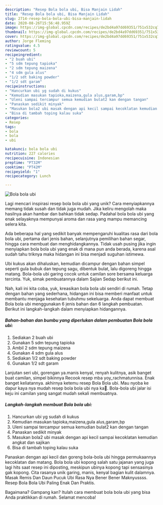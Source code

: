 ```yaml
---
description: "Resep Bola bola ubi, Bisa Manjain Lidah"
title: "Resep Bola bola ubi, Bisa Manjain Lidah"
slug: 2714-resep-bola-bola-ubi-bisa-manjain-lidah
date: 2020-08-26T15:56:48.959Z
image: https://img-global.cpcdn.com/recipes/de2bd4a97dd69351/751x532cq70/bola-bola-ubi-foto-resep-utama.jpg
thumbnail: https://img-global.cpcdn.com/recipes/de2bd4a97dd69351/751x532cq70/bola-bola-ubi-foto-resep-utama.jpg
cover: https://img-global.cpcdn.com/recipes/de2bd4a97dd69351/751x532cq70/bola-bola-ubi-foto-resep-utama.jpg
author: Jorge Fleming
ratingvalue: 4.5
reviewcount: 5
recipeingredient:
- "2 buah ubi"
- "5 sdm tepung tapioka"
- "2 sdm tepung maizena"
- "4 sdm gula alus"
- "1/2 sdt baking powder"
- "1/2 sdt garam"
recipeinstructions:
- "Hancurkan ubi yg sudah di kukus"
- "Kemudian masukan tapioka,maizena,gula alus,garam,bp"
- "Uleni sampai tercampur semua kemudian bulat2 kan dengan tangan"
- "Panaskan sedikit minyak"
- "Masukan bola2 ubi masak dengan api kecil sampai kecoklatan kemudian angkat dan sajikan"
- "Bisa di tambah toping kalau suka"
categories:
- Resep
tags:
- bola
- bola
- ubi

katakunci: bola bola ubi 
nutrition: 227 calories
recipecuisine: Indonesian
preptime: "PT32M"
cooktime: "PT42M"
recipeyield: "1"
recipecategory: Lunch

---
```



![Bola bola ubi](https://img-global.cpcdn.com/recipes/de2bd4a97dd69351/751x532cq70/bola-bola-ubi-foto-resep-utama.jpg)

Lagi mencari inspirasi resep bola bola ubi yang unik? Cara menyiapkannya memang tidak susah dan tidak juga mudah. Jika keliru mengolah maka hasilnya akan hambar dan bahkan tidak sedap. Padahal bola bola ubi yang enak selayaknya mempunyai aroma dan rasa yang mampu memancing selera kita.

Ada beberapa hal yang sedikit banyak mempengaruhi kualitas rasa dari bola bola ubi, pertama dari jenis bahan, selanjutnya pemilihan bahan segar, hingga cara membuat dan menghidangkannya. Tidak usah pusing jika ingin menyiapkan bola bola ubi yang enak di mana pun anda berada, karena asal sudah tahu triknya maka hidangan ini bisa menjadi suguhan istimewa.

Ubi kukus akan dihaluskan, kemudian dicampur dengan bahan simpel seperti gula bubuk dan tepung sagu, dibentuk bulat, lalu digoreng hingga matang. Bola-bola ubi garing cocok untuk camilan sore bersama keluarga tercinta. Yuk, simak pembuatannya dalam Sajian Sedap berikut ini.


Nah, kali ini kita coba, yuk, kreasikan bola bola ubi sendiri di rumah. Tetap dengan bahan yang sederhana, hidangan ini bisa memberi manfaat untuk membantu menjaga kesehatan tubuhmu sekeluarga. Anda dapat membuat Bola bola ubi menggunakan 6 jenis bahan dan 6 langkah pembuatan. Berikut ini langkah-langkah dalam menyiapkan hidangannya.

<!--inarticleads1-->

##### Bahan-bahan dan bumbu yang diperlukan dalam pembuatan Bola bola ubi:

1. Sediakan 2 buah ubi
1. Gunakan 5 sdm tepung tapioka
1. Ambil 2 sdm tepung maizena
1. Gunakan 4 sdm gula alus
1. Sediakan 1/2 sdt baking powder
1. Gunakan 1/2 sdt garam


Lanjutan seri ubi, gorengan ya.manis kenyal, renyah kulitnya, asik banget buat camilan, simpel bikinnya Recook resep mba yoy_rachmatunnisa. Enak banget keliatannya. akhirnya ketemu resep Bola Bola ubi. Mau nyoba ke dapur kaya nya mudah resep bola bola ubi nya ka🙏. Bola-bola ubi jalar isi keju ini camilan yang sangat mudah sekali membuatnya. 

<!--inarticleads2-->

##### Langkah-langkah membuat Bola bola ubi:

1. Hancurkan ubi yg sudah di kukus
1. Kemudian masukan tapioka,maizena,gula alus,garam,bp
1. Uleni sampai tercampur semua kemudian bulat2 kan dengan tangan
1. Panaskan sedikit minyak
1. Masukan bola2 ubi masak dengan api kecil sampai kecoklatan kemudian angkat dan sajikan
1. Bisa di tambah toping kalau suka


Panaskan dengan api kecil dan goreng bola-bola ubi hingga permukaannya kecoklatan dan matang. Bola bola ubi kopong salah satu jajanan yang juga lagi hits saat resep ini diposting, meskipun ubinya kopong tapi sensasinya gak kopong. Cita rasanya unik garing, manis, kenyal bagian kulit dalamnya. Masak Remis Dan Daun Pucuk Ubi Rasa Nya Bener Bener Maknyussss. Resep Bola Bola Ubi Paling Enak Dan Praktis. 

Bagaimana? Gampang kan? Itulah cara membuat bola bola ubi yang bisa Anda praktikkan di rumah. Selamat mencoba!

